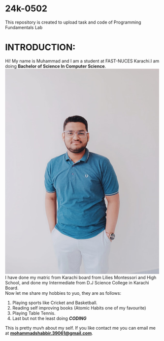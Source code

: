 # 24k-0502
This repository is created to upload task and code of Programming Fundamentals Lab

# **INTRODUCTION:**
Hi! My name is Muhammad and I am a student at FAST-NUCES Karachi.I am doing **Bachelor of Science In Computer Science**.
<img src="https://raw.githubusercontent.com/ms-rampura/24k-0502/28f4afa45defa1233263358a1c259a604b7b34c0/WhatsApp%20Image%202024-07-31%20at%2016.28.45_9f6dc890.jpg"  width="500"/>
I have done my matric from Karachi board from Lilies Montessori and High School, and done my Intermediate from D.J Science College in Karachi Board.\
Now let me share my hobbies to yuo, they are as follows:
1. Playing sports like Cricket and Basketball.
2. Reading self improving books (Atomic Habits one of my favourite)
3. Playing Table Tennis.
4. Last but not the least doing **_CODING_**
   
This is pretty muvh about my self. If you like contact me you can email me at **mohammadshabbir.39061@gmail.com**.



